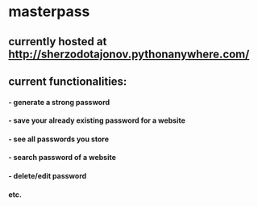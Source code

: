 # masterpass


## currently hosted at http://sherzodotajonov.pythonanywhere.com/


## current functionalities:

#### - generate a strong password
#### - save your already existing password for a website
#### - see all passwords you store
#### - search password of a website
#### - delete/edit password
#### etc.

